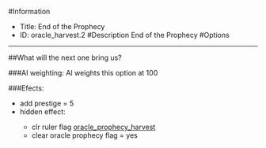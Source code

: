 #Information
 - Title: End of the Prophecy
 - ID: oracle_harvest.2
#Description
End of the Prophecy
#Options

___
##What will the next one bring us?

###AI weighting:
AI weights this option at 100


###Efects:<ul><li>add prestige = 5</li><li>hidden effect:</li><ul><li>clr ruler flag [oracle_prophecy_harvest](../flags/oracle_prophecy_harvest.md)</li><li>clear oracle prophecy flag = yes</li></ul></ul>
